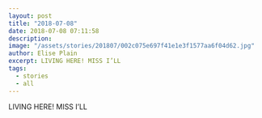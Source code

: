 ```yaml
---
layout: post
title: "2018-07-08"
date: 2018-07-08 07:11:58
description: 
image: "/assets/stories/201807/002c075e697f41e1e3f1577aa6f04d62.jpg"
author: Elise Plain
excerpt: LIVING HERE! MISS I’LL
tags: 
  - stories
  - all
---
```


LIVING HERE! MISS I’LL
<p></p>
